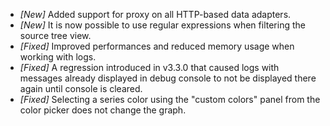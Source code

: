 * _[New]_ Added support for proxy on all HTTP-based data adapters.
* _[New]_ It is now possible to use regular expressions when filtering the source tree view.
* _[Fixed]_ Improved performances and reduced memory usage when working with logs.
* _[Fixed]_ A regression introduced in v3.3.0 that caused logs with messages already displayed in debug console to not 
be displayed there again until console is cleared.
* _[Fixed]_ Selecting a series color using the "custom colors" panel from the color picker does not change the graph.